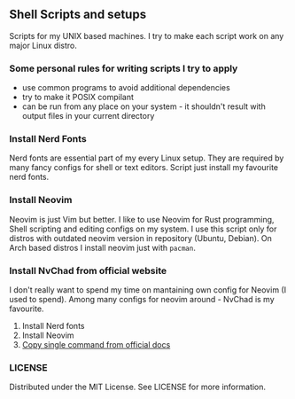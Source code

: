 ## Shell Scripts and setups
Scripts for my UNIX based machines. I try to make each script work on any major Linux distro.

### Some personal rules for writing scripts I try to apply
- use common programs to avoid additional dependencies
- try to make it POSIX compilant
- can be run from any place on your system - it shouldn't result with output files in your current directory

### Install Nerd Fonts
Nerd fonts are essential part of my every Linux setup. They are required by many fancy configs for shell or text editors. Script just install my favourite nerd fonts.

### Install Neovim
Neovim is just Vim but better. I like to use Neovim for Rust programming, Shell scripting and editing configs on my system. I use this script only for distros with outdated neovim version in repository (Ubuntu, Debian). On Arch based distros I install neovim just with `pacman`.

### Install NvChad from official website
I don't really want to spend my time on mantaining own config for Neovim (I used to spend). Among many configs for neovim around - NvChad is my favourite.

1. Install Nerd fonts
2. Install Neovim
3. [Copy single command from official docs](https://nvchad.com/docs/quickstart/install)

### LICENSE
Distributed under the MIT License. See LICENSE for more information.

